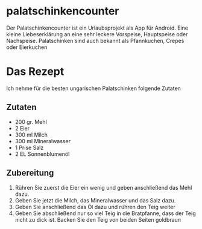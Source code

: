 # palatschinkencounter
Der Palatschinkencounter ist ein Urlaubsprojekt als App für Android. Eine kleine Liebeserklärung an eine sehr leckere Vorspeise, Hauptspeise oder Nachspeise. Palatschinken sind auch bekannt als Pfannkuchen, Crepes oder Eierkuchen
# Das Rezept
Ich nehme für die besten ungarischen Palatschinken folgende Zutaten
## Zutaten
* 200 gr. Mehl
* 2 Eier
* 300 ml Milch
* 300 ml Mineralwasser
* 1 Prise Salz
* 2 EL Sonnenblumenöl
## Zubereitung
1. Rühren Sie zuerst die Eier ein wenig und geben anschließend das Mehl dazu.
2. Geben Sie jetzt die Milch, das Mineralwasser und das Salz dazu.
3. Geben Sie anschließend das Öl dazu und rühren den Teig weiter
4. Geben Sie abschließend nur so viel Teig in die Bratpfanne, dass der Teig nicht zu dick ist. Backen Sie den Teig von beiden Seiten goldbraun
